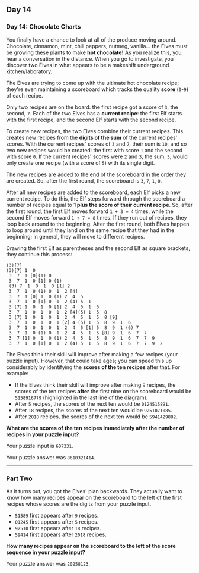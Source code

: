 ## Day 14

### Day 14: Chocolate Charts

You finally have a chance to look at all of the produce moving around. Chocolate, cinnamon, 
mint, chili peppers, nutmeg, vanilla... the Elves must be growing these plants to make **hot 
chocolate!** As you realize this, you hear a conversation in the distance. When you go to 
investigate, you discover two Elves in what appears to be a makeshift underground 
kitchen/laboratory.

The Elves are trying to come up with the ultimate hot chocolate recipe; they're even maintaining 
a scoreboard which tracks the quality **score** (`0`-`9`) of each recipe.

Only two recipes are on the board: the first recipe got a score of `3`, the second, `7`. Each of the 
two Elves has a **current recipe**: the first Elf starts with the first recipe, and the second Elf 
starts with the second recipe.

To create new recipes, the two Elves combine their current recipes. This creates new recipes 
from the **digits of the sum** of the current recipes' scores. With the current recipes' scores 
of `3` and `7`, their sum is `10`, and so two new recipes would be created: the first with score `1` 
and the second with score `0`. If the current recipes' scores were `2` and `3`, the sum, `5`, would 
only create one recipe (with a score of `5`) with its single digit.

The new recipes are added to the end of the scoreboard in the order they are created. 
So, after the first round, the scoreboard is `3`, `7`, `1`, `0`.

After all new recipes are added to the scoreboard, each Elf picks a new current recipe. To do 
this, the Elf steps forward through the scoreboard a number of recipes equal to **1 plus the 
score of their current recipe**. So, after the first round, the first Elf moves forward `1 + 3 = 4` 
times, while the second Elf moves forward `1 + 7 = 8` times. If they run out of recipes, they 
loop back around to the beginning. After the first round, both Elves happen to loop around 
until they land on the same recipe that they had in the beginning; in general, they will move 
to different recipes.

Drawing the first Elf as parentheses and the second Elf as square brackets, they continue 
this process:

```
(3)[7]
(3)[7] 1  0 
 3  7  1 [0](1) 0 
 3  7  1  0 [1] 0 (1)
 (3) 7  1  0  1  0 [1] 2 
 3  7  1  0 (1) 0  1  2 [4]
 3  7  1 [0] 1  0 (1) 2  4  5 
 3  7  1  0 [1] 0  1  2 (4) 5  1 
 3 (7) 1  0  1  0 [1] 2  4  5  1  5 
 3  7  1  0  1  0  1  2 [4](5) 1  5  8 
 3 (7) 1  0  1  0  1  2  4  5  1  5  8 [9]
 3  7  1  0  1  0  1 [2] 4 (5) 1  5  8  9  1  6 
 3  7  1  0  1  0  1  2  4  5 [1] 5  8  9  1 (6) 7 
 3  7  1  0 (1) 0  1  2  4  5  1  5 [8] 9  1  6  7  7 
 3  7 [1] 0  1  0 (1) 2  4  5  1  5  8  9  1  6  7  7  9 
 3  7  1  0 [1] 0  1  2 (4) 5  1  5  8  9  1  6  7  7  9  2 
```
The Elves think their skill will improve after making a few recipes (your puzzle input). 
However, that could take ages; you can speed this up considerably by identifying the **scores 
of the ten recipes** after that. For example:

- If the Elves think their skill will improve after making `9` recipes, the scores of the ten recipes **after** the first nine on the scoreboard would be `5158916779` (highlighted in the last line of the diagram).
- After `5` recipes, the scores of the next ten would be `0124515891`.
- After `18` recipes, the scores of the next ten would be `9251071085`.
- After `2018` recipes, the scores of the next ten would be `5941429882`.

**What are the scores of the ten recipes immediately after the number of recipes in your 
puzzle input?**

Your puzzle input is `607331`.

Your puzzle answer was `8610321414`.

----

### Part Two

As it turns out, you got the Elves' plan backwards. They actually want to know how many 
recipes appear on the scoreboard to the left of the first recipes whose scores are the digits 
from your puzzle input.

- `51589` first appears after `9` recipes.
- `01245` first appears after `5` recipes.
- `92510` first appears after `18` recipes.
- `59414` first appears after `2018` recipes.

**How many recipes appear on the scoreboard to the left of the score sequence in your
puzzle input?**

Your puzzle answer was `20258123`.

